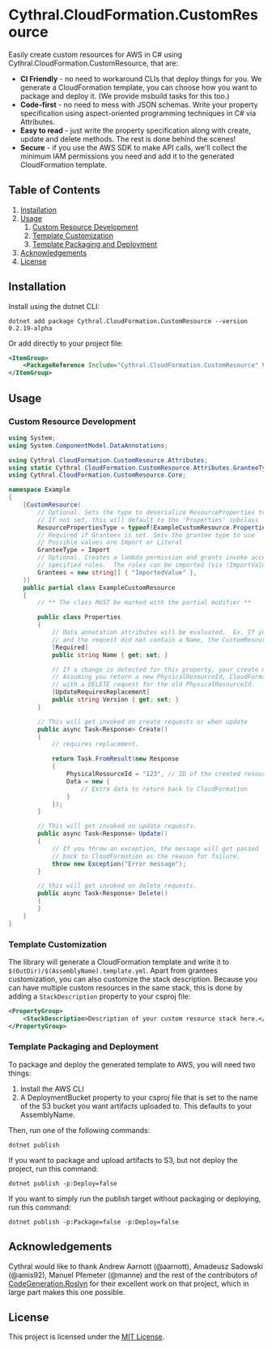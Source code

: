 # Cythral.CloudFormation.CustomResource

Easily create custom resources for AWS in C# using Cythral.CloudFormation.CustomResource, that are:

- **CI Friendly** - no need to workaround CLIs that deploy things for you. We generate a CloudFormation template, you can choose how you want to package and deploy it. (We provide msbuild tasks for this too.)
- **Code-first** - no need to mess with JSON schemas. Write your property specification using aspect-oriented programming techniques in C# via Attributes.
- **Easy to read** - just write the property specification along with create, update and delete methods. The rest is done behind the scenes!
- **Secure** - if you use the AWS SDK to make API calls, we'll collect the minimum IAM permissions you need and add it to the generated CloudFormation template.

## Table of Contents

1. [Installation](#installation)
2. [Usage](#usage)
   1. [Custom Resource Development](#custom-resource-development)
   2. [Template Customization](#template-customization)
   3. [Template Packaging and Deployment](#template-packaging-and-deployment)
3. [Acknowledgements](#acknowledgements)
4. [License](#license)

## Installation

Install using the dotnet CLI:

```shell
dotnet add package Cythral.CloudFormation.CustomResource --version 0.2.19-alpha
```

Or add directly to your project file:

```xml
<ItemGroup>
    <PackageReference Include="Cythral.CloudFormation.CustomResource" Version="0.2.19-alpha" />
</ItemGroup>
```

## Usage

### Custom Resource Development

```cs
using System;
using System.ComponentModel.DataAnnotations;

using Cythral.CloudFormation.CustomResource.Attributes;
using static Cythral.CloudFormation.CustomResource.Attributes.GranteeType;
using Cythral.CloudFormation.CustomResource.Core;

namespace Example
{
    [CustomResource(
        // Optional. Sets the type to deserialize ResourceProperties to.
        // If not set, this will default to the 'Properties' subclass
        ResourcePropertiesType = typeof(ExampleCustomResource.Properties),
        // Required if Grantees is set. Sets the grantee type to use
        // Possible values are Import or Literal
        GranteeType = Import
        // Optional. Creates a lambda permission and grants invoke access to the
        // specified roles.  The roles can be imported (via !ImportValue) or hardcoded
        Grantees = new string[] { "ImportedValue" },
    )]
    public partial class ExampleCustomResource
    {
        // ** The class MUST be marked with the partial modifier **

        public class Properties
        {
            // Data annotation attributes will be evaluated.  Ex. If you add [Required]
            // and the request did not contain a Name, the CustomResource will return a failed response
            [Required]
            public string Name { get; set; }

            // If a change is detected for this property, your create method will be called instead of update.
            // Assuming you return a new PhysicalResourceId, CloudFormation will invoke the CustomResource again
            // with a DELETE request for the old PhysicalResourceId.
            [UpdateRequiresReplacement]
            public string Version { get; set; }
        }

        // This will get invoked on create requests or when update
        public async Task<Response> Create()
        {
            // requires replacement.

            return Task.FromResult(new Response
            {
                PhysicalResourceId = "123", // ID of the created resource
                Data = new {
                    // Extra data to return back to CloudFormation
                }
            });
        }

        // This will get invoked on update requests.
        public async Task<Response> Update()
        {
            // If you throw an exception, the message will get passed
            // back to CloudFormation as the reason for failure.
            throw new Exception("Error message");
        }

        // this will get invoked on delete requests.
        public async Task<Response> Delete()
        {
        }
    }
}
```

### Template Customization

The library will generate a CloudFormation template and write it to `$(OutDir)/$(AssemblyName).template.yml`. Apart from grantees customization, you can also customize the stack description. Because you can have multiple custom resources in the same stack, this is done by adding a `StackDescription` property to your csproj file:

```xml
<PropertyGroup>
    <StackDescription>Description of your custom resource stack here.</StackDescription>
</PropertyGroup>
```

### Template Packaging and Deployment

To package and deploy the generated template to AWS, you will need two things:

1. Install the AWS CLI
2. A DeploymentBucket property to your csproj file that is set to the name of the S3 bucket you want artifacts uploaded to. This defaults to your AssemblyName.

Then, run one of the following commands:

```shell
dotnet publish
```

If you want to package and upload artifacts to S3, but not deploy the project, run this command:

```shell
dotnet publish -p:Deploy=false
```

If you want to simply run the publish target without packaging or deploying, run this command:

```shell
dotnet publish -p:Package=false -p:Deploy=false
```

## Acknowledgements

Cythral would like to thank Andrew Aarnott (@aarnott), Amadeusz Sadowski (@amis92), Manuel Pfemeter (@manne) and the rest of the contributors of [CodeGeneration.Roslyn](https://github.com/aarnott/codegeneration.roslyn) for their excellent work on that project, which in large part makes this one possible.

## License

This project is licensed under the [MIT License](LICENSE.txt).
